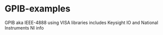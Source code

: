# GPIB-examples
GPIB aka IEEE-4888 using VISA libraries includes Keysight IO and National Instruments NI info
